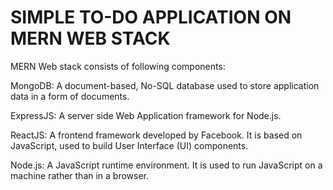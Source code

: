 # SIMPLE TO-DO APPLICATION ON MERN WEB STACK

MERN Web stack consists of following components:

MongoDB: A document-based, No-SQL database used to store application data in a form of documents.

ExpressJS: A server side Web Application framework for Node.js.

ReactJS: A frontend framework developed by Facebook. It is based on JavaScript, used to build User Interface (UI) components.

Node.js: A JavaScript runtime environment. It is used to run JavaScript on a machine rather than in a browser.
